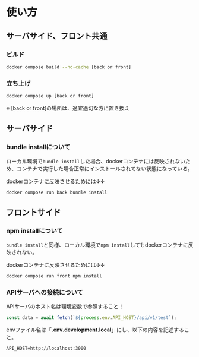 # 使い方

## サーバサイド、フロント共通

### ビルド

```bash
docker compose build --no-cache [back or front]
```

### 立ち上げ

```bash
docker compose up [back or front]
```

※ [back or front]の場所は、適宜適切な方に置き換え

## サーバサイド

### bundle installについて

ローカル環境で`bundle install`した場合、dockerコンテナには反映されないため、コンテナで実行した場合正常にインストールされてない状態になっている。

dockerコンテナに反映させるためには↓↓

```bash
docker compose run back bundle install
```

## フロントサイド

### npm installについて

`bundle install`と同様、ローカル環境で`npm install`してもdockerコンテナに反映されない。

dockerコンテナに反映させるためには↓↓

```bash
docker compose run front npm install
```

### APIサーバへの接続について

APIサーバのホスト名は環境変数で参照すること！

```javascript
const data = await fetch(`${process.env.API_HOST}/api/v1/test`);
```

envファイル名は「**.env.development.local**」にし、以下の内容を記述すること。

```text
API_HOST=http://localhost:3000
```
